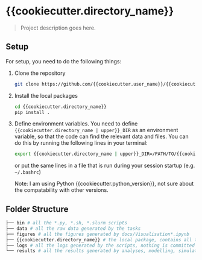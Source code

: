 # {{cookiecutter.directory_name}}

> Project description goes here.

## Setup

For setup, you need to do the following things:


1. Clone the repository
    ```bash
    git clone https://github.com/{{cookiecutter.user_name}}/{{cookiecutter.directory_name}}.git
    ```

2. Install the local packages
    ```bash
    cd {{cookiecutter.directory_name}}
    pip install .
    ```

3. Define environment variables.
    You need to define `{{cookiecutter.directory_name | upper}}_DIR` as an environment variable, so that the code can find the relevant data and files. You can do this by running the following lines in your terminal:

    ```bash
    export {{cookiecutter.directory_name | upper}}_DIR=/PATH/TO/{{cookiecutter.directory_name | upper}}
    ```

    or put the same lines in a file that is run during your session startup (e.g. `~/.bashrc`)

    Note: I am using Python {{cookiecutter.python_version}}, not sure about the compatability with other versions.

## Folder Structure

```bash
├── bin # all the *.py, *.sh, *.slurm scripts
├── data # all the raw data generated by the tasks
├── figures # all the figures generated by docs/Visualisation*.ipynb
├── {{cookiecutter.directory_name}} # the local package, contains all the custom functions
├── logs # all the logs generated by the scripts, nothing is committed
└── results # all the results generated by analyses, modelling, simulations etc.
```